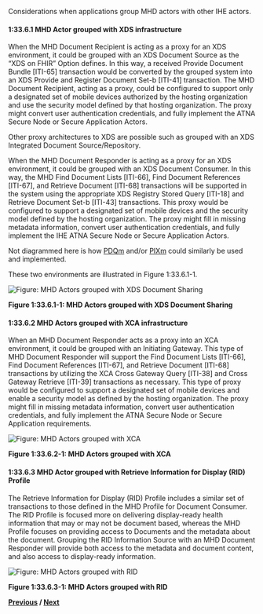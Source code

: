 Considerations when applications group MHD actors with other IHE actors.

#### 1:33.6.1 MHD Actor grouped with XDS infrastructure

When the MHD Document Recipient is acting as a proxy for an XDS environment, it could be grouped with an XDS Document Source as the “XDS on FHIR” Option defines. In this way, a received Provide Document Bundle [ITI-65] transaction would be converted by the grouped system into an XDS Provide and Register Document Set-b [ITI-41] transaction. The MHD Document Recipient, acting as a proxy, could be configured to support only a designated set of mobile devices authorized by the hosting organization and use the security model defined by that hosting organization. The proxy might convert user authentication credentials, and fully implement the ATNA Secure Node or Secure Application Actors. 

Other proxy architectures to XDS are possible such as grouped with an XDS Integrated Document Source/Repository.

When the MHD Document Responder is acting as a proxy for an XDS environment, it could be grouped with an XDS Document Consumer. In this way, the MHD Find Document Lists [ITI-66], Find Document References [ITI-67], and Retrieve Document [ITI-68] transactions will be supported in the system using the appropriate XDS Registry Stored Query [ITI-18] and Retrieve Document Set-b [ITI-43] transactions. This proxy would be configured to support a designated set of mobile devices and the security model defined by the hosting organization. The proxy might fill in missing metadata information, convert user authentication credentials, and fully implement the IHE ATNA Secure Node or Secure Application Actors.

Not diagrammed here is how [PDQm](https://profiles.ihe.net/ITI/TF/Volume1/ch-38.html) and/or [PIXm](https://profiles.ihe.net/ITI/TF/Volume1/ch-41.html) could similarly be used and implemented.

These two environments are illustrated in Figure 1:33.6.1-1.

![Figure: MHD Actors grouped with XDS Document Sharing](Figure33.6.1-1.png)

**Figure 1:33.6.1-1: MHD Actors grouped with XDS Document Sharing**

#### 1:33.6.2 MHD Actors grouped with XCA infrastructure

When an MHD Document Responder acts as a proxy into an XCA environment, it could be grouped with an Initiating Gateway. This type of MHD Document Responder will support the Find Document Lists [ITI-66], Find Document References [ITI-67], and Retrieve Document [ITI-68] transactions by utilizing the XCA Cross Gateway Query [ITI-38] and Cross Gateway Retrieve [ITI-39] transactions as necessary. This type of proxy would be configured to support a designated set of mobile devices and enable a security model as defined by the hosting organization. The proxy might fill in missing metadata information, convert user authentication credentials, and fully implement the ATNA Secure Node or Secure Application requirements.

![Figure: MHD Actors grouped with XCA](Figure33.6.2-1.png)

**Figure 1:33.6.2-1: MHD Actors grouped with XCA**

#### 1:33.6.3 MHD Actor grouped with Retrieve Information for Display (RID) Profile

The Retrieve Information for Display (RID) Profile includes a similar set of transactions to those defined in the MHD Profile for Document Consumer. The RID Profile is focused more on delivering display-ready health information that may or may not be document based, whereas the MHD Profile focuses on providing access to Documents and the metadata about the document. Grouping the RID Information Source with an MHD Document Responder will provide both access to the metadata and document content, and also access to display-ready information. 

![Figure: MHD Actors grouped with RID](Figure33.6.3-1.png)

**Figure 1:33.6.3-1: MHD Actors grouped with RID**


**[Previous](1335_security_considerations.html) /  [Next](ITI-65.html)**

